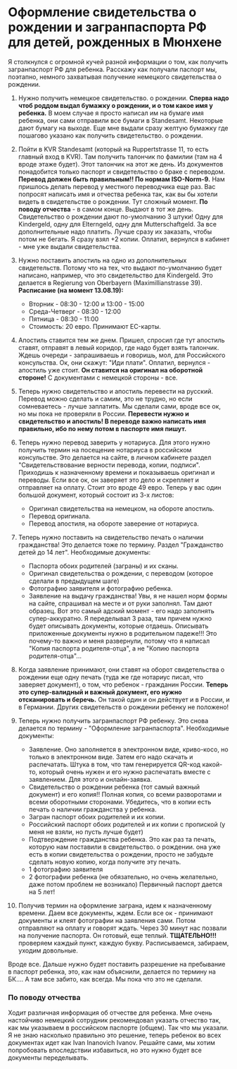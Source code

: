 # Оформление свидетельства о рождении и загранпаспорта РФ для детей, рожденных в Мюнхене

Я столкнулся с огромной кучей разной информации о том, как получить загранпаспорт РФ для ребенка.
Расскажу как получали паспорт мы, поэтапно, немного захватывая получение немецкого свидетельства о рождении.

1. Нужно получить немецкое свидетельство. о рождении. **Сперва надо чтоб роддом выдал бумажку о рождении, и о том какое имя у ребенка.** В моем случае я просто написал им на бумаге имя ребенка, они сами отправили все бумаги в Standesamt. Некоторые дают бумагу на выходе. Еще мне выдали сразу желтую бумажку где пошагово указано как получить свидетельство. о рождении.

2. Пойти в KVR Standesamt (который на Ruppertstrasse 11, то есть главный вход в KVR). Там получить талончик по фамилии (там на 4 вроде этаже будет). Этот талончик на этот же день.
Из документов понадобится только паспорт и свидетельство о браке с переводом. **Перевод должен быть правильным!! По нормам ISO-Norm-9.** Нам пришлось делать перевод у местного переводчика еще раз.
Вас попросят написать имя и отчества ребенка так, как вы бы хотели видеть в свидетельстве о рождении. Тут сложный момент.
**По поводу отчества** - в самом конце.
Выдают в тот же день. Свидетельство о рождении дают по-умолчанию 3 штуки! Одну для Kindergeld, одну для Elterngeld, одну для Mutterschaftgeld.
За все дополнительные надо платить. Лучше сразу их заказать, чтобы потом не бегать. Я сразу взял +2 копии. Оплатил, вернулся в кабинет - мне уже выдали свидетельства.

3. Нужно поставить апостиль на одно из дополнительных свидетельств. Потому что на тех, что выдают по-умолчанию будет написано, например, что это свидетельство для Kindergeld.
Это делается в Regierung von Oberbayern (Maximillianstrasse 39).
**Расписание (на момент 13.08.19):**
   * Вторник - 08:30 - 12:00 и 13:00 - 15:00
   * Среда-Четверг - 08:30 - 12:00
   * Пятница - 08:30 - 11:00
   * Стоимость: 20 евро. Принимают EC-карты.

4. Апостиль ставится тем же днем. Пришел, спросил где тут апостиль ставят, отправят в левый коридор, где надо будет взять талончик. Ждешь очереди - запрашиваешь и говоришь, мол, для Российского консульства. Ок, они скажут: "Иди плати". Оплатил, вернулся - апостиль уже стоит.
**Он ставится на оригинал на оборотной стороне!**
С документами с немецкой стороны - все.

5. Теперь нужно свидетельство и апостиль перевести на русский.
Перевод можно сделать и самим, это не трудно, но если сомневаетесь - лучше заплатить. Мы сделали сами, вроде все ок, но мы пока не проверяли в России. **Перевести нужно и свидетельство и апостиль! В переводе важно написать имя правильно, ибо по нему потом в паспорте имя пишут.**

6. Теперь нужно перевод заверить у нотариуса. Для этого нужно получить термин на посещение нотариуса в российском консульстве. Это делается на сайте, в личном кабинете раздел "Свидетельствование верности перевода, копии, подписи".
Приходишь к назначенному времени и показываешь оригинал и переводы. Если все ок, он заверяет это дело и скрепляет и отправляет на оплату. Стоит это вроде 49 евро.
Теперь у вас один большой документ, который состоит из 3-х листов:

   * Оригинал свидетельства на немецком, на обороте апостиль.
   * Перевод оригинала.
   * Перевод апостиля, на обороте заверение от нотариуса.

7. Теперь нужно поставить на свидетельство печать о наличии гражданства! Это делается тоже по термину. Раздел "Гражданство детей до 14 лет".
Необходимые документы:

   * Паспорта обоих родителей (заграны) и их сканы.
   * Оригинал свидетельства о рождении, с переводом (которое сделали в предыдущем шаге)
   * Фотографию заявителя и фотографию ребенка.
   * Заявление на выдачу гражданства! Увы, я не нашел норм формы на сайте, спрашивал на месте и от руки заполнял. Там дают образец. Вот это самый адский момент - его надо заполнять супер-аккуратно. Я переделывал 3 раза, там причем нужно будет описывать документы, которые отдаешь. Описывать приложенные документы нужно в родительном падеже!!! Это почему-то важно и меня развернули, потому что я написал "Копия паспорта родителя-отца", а не "Копию паспорта родителя-отца"...

8. Когда заявление принимают, они ставят на оборот свидетельства о рождении еще одну печать (туда же где нотариус писал, что заверяет документ), о том, что ребенок - гражданин России.
**Теперь это супер-валидный и важный документ, его нужно отсканировать и беречь.** Он такой один и он действует и в России, и в Германии. Других свидетельств о рождении ребенку не положено!

9. Теперь нужно получить загранпаспорт РФ ребенку. Это снова делается по термину - "Оформление загранпаспорта".
Необходимые документы:
    * Заявление. Оно заполняется в электронном виде, криво-косо, но только в электронном виде. Затем его надо скачать и распечатать. Штука в том, что там генерируется QR-код какой-то, который очень нужен и его нужно распечатать вместе с заявлением. Для этого и онлайн-заявка.
    * Свидетельство о рождении ребенка (тот самый важный документ) и его копия!! Полная копия, со всеми разворотами и всеми оборотными сторонами. Убедитесь, что в копии есть печать о наличии гражданства у ребенка.
    * Загран паспорт обоих родителей и их копии.
    * Российский паспорт обоих родителей и их копии с пропиской (у меня не взяли, но пусть лучше будет)
    * Подтверждение гражданства ребенка. Это как раз та печать, которую нам поставили в свидетельство. о рождении. она уже есть в копии свидетельства о рождении, просто не забудьте сделать новую копию, когда получите эту печать.
    * 1 фотографию заявителя
    * 2 фотографии ребенка (не обязательно, но очень желательно, даже потом проблем не возникало)
Первичный паспорт дается на 5 лет!

10. Получив термин на оформление заграна, идем к назначенному времени. Даем все документы, ждем. Если все ок - принимают документы и клеят фотографии на заявления сами. Потом отправляют на оплату и говорят ждать. Через 30 минут нас позвали на получение паспорта. Он готовый, еще теплый. **ТЩАТЕЛЬНО!!!** проверяем каждый пункт, каждую букву. Расписываемся, забираем, уходим довольные.

Вроде все. Дальше нужно будет поставить разрешение на пребывание в паспорт ребенка, это, как нам объяснили, делается по термину на БК.... А там все забито, как всегда. Мы пока что это не сделали.

### По поводу отчества

Ходит различная информация об отчестве для ребенка. Мне очень настойчиво немецкий сотрудник рекомендовал указать отчество так, как мы указываем в российском паспорте (общем). Так что мы указали. Я не знаю насколько правильно это решение, теперь ребенок во всех документах идет как Ivan Inanovich Ivanov. Решайте сами, мы хотим попробовать впоследствии избавиться, но это нужно будет все документы переделывать.
